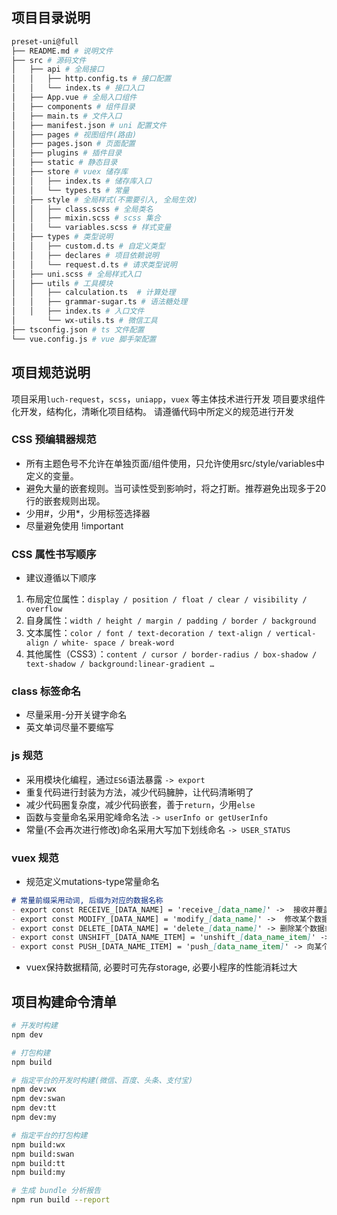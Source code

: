 ## 项目目录说明
~~~makefile
preset-uni@full
├── README.md # 说明文件
├── src # 源码文件
│   ├── api # 全局接口
│   │   ├── http.config.ts # 接口配置
│   │   └── index.ts # 接口入口
│   ├── App.vue # 全局入口组件
│   ├── components # 组件目录
│   ├── main.ts # 文件入口
│   ├── manifest.json # uni 配置文件
│   ├── pages # 视图组件(路由)
│   ├── pages.json # 页面配置
│   ├── plugins # 插件目录
│   ├── static # 静态目录
│   ├── store # vuex 储存库
│   │   ├── index.ts # 储存库入口
│   │   └── types.ts # 常量
│   ├── style # 全局样式(不需要引入, 全局生效)
│   │   ├── class.scss # 全局类名
│   │   ├── mixin.scss # scss 集合
│   │   └── variables.scss # 样式变量
│   ├── types # 类型说明
│   │   ├── custom.d.ts # 自定义类型
│   │   ├── declares # 项目依赖说明
│   │   └── request.d.ts # 请求类型说明
│   ├── uni.scss # 全局样式入口
│   ├── utils # 工具模块
│   │   ├── calculation.ts  # 计算处理
│   │   ├── grammar-sugar.ts # 语法糖处理
│   │   ├── index.ts # 入口文件
│       └── wx-utils.ts # 微信工具
├── tsconfig.json # ts 文件配置
└── vue.config.js # vue 脚手架配置
~~~

## 项目规范说明

项目采用`luch-request`，`scss`，`uniapp`，`vuex` 等主体技术进行开发
项目要求组件化开发，结构化，清晰化项目结构。 请遵循代码中所定义的规范进行开发

### CSS 预编辑器规范

- 所有主题色号不允许在单独页面/组件使用，只允许使用src/style/variables中定义的变量。
- 避免大量的嵌套规则。当可读性受到影响时，将之打断。推荐避免出现多于20行的嵌套规则出现。
- 少用#，少用*，少用标签选择器
- 尽量避免使用 !important

### CSS 属性书写顺序

- 建议遵循以下顺序

1. 布局定位属性：`display / position / float / clear / visibility / overflow`
2. 自身属性：`width / height / margin / padding / border / background`
3. 文本属性：`color / font / text-decoration / text-align / vertical-align / white- space / break-word`
4. 其他属性（CSS3）：`content / cursor / border-radius / box-shadow / text-shadow / background:linear-gradient …`

### class 标签命名

- 尽量采用-分开关键字命名
- 英文单词尽量不要缩写

### js 规范

- 采用模块化编程，通过`ES6`语法暴露 `-> export`
- 重复代码进行封装为方法，减少代码臃肿，让代码清晰明了
- 减少代码圈复杂度，减少代码嵌套，善于`return`，少用`else`
- 函数与变量命名采用驼峰命名法 `-> userInfo or getUserInfo`
- 常量(不会再次进行修改)命名采用大写加下划线命名 `-> USER_STATUS`

### vuex 规范

- 规范定义mutations-type常量命名

~~~markdown
# 常量前缀采用动词, 后缀为对应的数据名称
- export const RECEIVE_[DATA_NAME] = 'receive_[data_name]' ->  接收并覆盖某个数据
- export const MODIFY_[DATA_NAME] = 'modify_[data_name]' ->  修改某个数据或数据项
- export const DELETE_[DATA_NAME] = 'delete_[data_name]' -> 删除某个数据或数据项
- export const UNSHIFT_[DATA_NAME_ITEM] = 'unshift_[data_name_item]' -> 向某个数据前端添加一项数据
- export const PUSH_[DATA_NAME_ITEM] = 'push_[data_name_item]' -> 向某个数据后端添加一项数据
~~~

- vuex保持数据精简, 必要时可先存storage, 必要小程序的性能消耗过大

## 项目构建命令清单

``` bash
# 开发时构建
npm dev

# 打包构建
npm build

# 指定平台的开发时构建(微信、百度、头条、支付宝)
npm dev:wx
npm dev:swan
npm dev:tt
npm dev:my

# 指定平台的打包构建
npm build:wx
npm build:swan
npm build:tt
npm build:my

# 生成 bundle 分析报告
npm run build --report
```